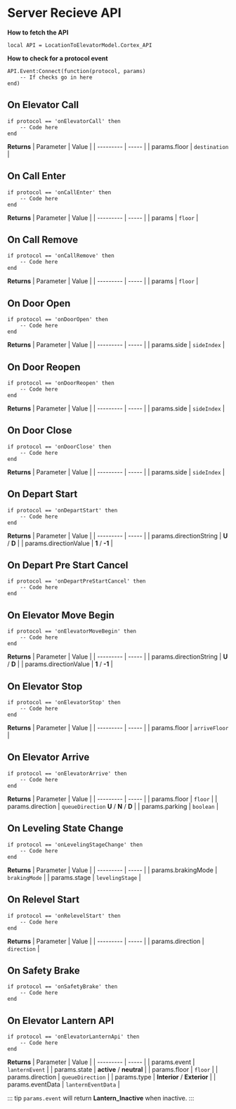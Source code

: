 # Server Recieve API

**How to fetch the API**
```lua:no-line-numbers
local API = LocationToElevatorModel.Cortex_API
```

**How to check for a protocol event**
```lua:no-line-numbers
API.Event:Connect(function(protocol, params)
    -- If checks go in here
end)
```

## On Elevator Call
```lua:no-line-numbers
if protocol == 'onElevatorCall' then
    -- Code here
end
```

**Returns**
| Parameter | Value |
| --------- | ----- |
| params.floor | `destination` |

## On Call Enter
```lua:no-line-numbers
if protocol == 'onCallEnter' then
    -- Code here
end
```

**Returns**
| Parameter | Value |
| --------- | ----- |
| params | `floor` |

## On Call Remove
```lua:no-line-numbers
if protocol == 'onCallRemove' then
    -- Code here
end
```

**Returns**
| Parameter | Value |
| --------- | ----- |
| params | `floor` |

## On Door Open
```lua:no-line-numbers
if protocol == 'onDoorOpen' then
    -- Code here
end
```

**Returns**
| Parameter | Value |
| --------- | ----- |
| params.side | `sideIndex` |

## On Door Reopen
```lua:no-line-numbers
if protocol == 'onDoorReopen' then
    -- Code here
end
```

**Returns**
| Parameter | Value |
| --------- | ----- |
| params.side | `sideIndex` |

## On Door Close
```lua:no-line-numbers
if protocol == 'onDoorClose' then
    -- Code here
end
```

**Returns**
| Parameter | Value |
| --------- | ----- |
| params.side | `sideIndex` |

## On Depart Start
```lua:no-line-numbers
if protocol == 'onDepartStart' then
    -- Code here
end
```

**Returns**
| Parameter | Value |
| --------- | ----- |
| params.directionString | **U** / **D** |
| params.directionValue | **1** / **-1** |

## On Depart Pre Start Cancel
```lua:no-line-numbers
if protocol == 'onDepartPreStartCancel' then
    -- Code here
end
```

## On Elevator Move Begin
```lua:no-line-numbers
if protocol == 'onElevatorMoveBegin' then
    -- Code here
end
```

**Returns**
| Parameter | Value |
| --------- | ----- |
| params.directionString | **U** / **D** |
| params.directionValue | **1** / **-1** |

## On Elevator Stop
```lua:no-line-numbers
if protocol == 'onElevatorStop' then
    -- Code here
end
```

**Returns**
| Parameter | Value |
| --------- | ----- |
| params.floor | `arriveFloor` |

## On Elevator Arrive
```lua:no-line-numbers
if protocol == 'onElevatorArrive' then
    -- Code here
end
```

**Returns**
| Parameter | Value |
| --------- | ----- |
| params.floor | `floor` |
| params.direction | `queueDirection` **U** / **N** / **D** |
| params.parking | `boolean` |

## On Leveling State Change
```lua:no-line-numbers
if protocol == 'onLevelingStageChange' then
    -- Code here
end
```

**Returns**
| Parameter | Value |
| --------- | ----- |
| params.brakingMode | `brakingMode` |
| params.stage | `levelingStage` |

## On Relevel Start
```lua:no-line-numbers
if protocol == 'onRelevelStart' then
    -- Code here
end
```

**Returns**
| Parameter | Value |
| --------- | ----- |
| params.direction | `direction` |

## On Safety Brake
```lua:no-line-numbers
if protocol == 'onSafetyBrake' then
    -- Code here
end
```

## On Elevator Lantern API
```lua:no-line-numbers
if protocol == 'onElevatorLanternApi' then
    -- Code here
end
```

**Returns**
| Parameter | Value |
| --------- | ----- |
| params.event | `lanternEvent` |
| params.state | **active** / **neutral** |
| params.floor | `floor` |
| params.direction | `queueDirection` |
| params.type | **Interior** / **Exterior** |
| params.eventData | `lanternEventData` |

::: tip
`params.event` will return **Lantern_Inactive** when inactive.
:::